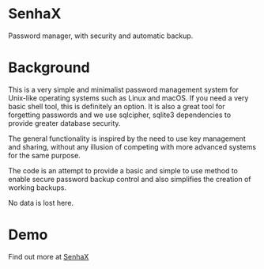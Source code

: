 # SenhaX
Password manager, with security and automatic backup.

# Background
This is a very simple and minimalist password management system for Unix-like operating systems such as Linux and macOS. If you need a very basic shell tool, this is definitely an option. It is also a great tool for forgetting passwords and we use sqlcipher, sqlite3 dependencies to provide greater database security.

The general functionality is inspired by the need to use key management and sharing, without any illusion of competing with more advanced systems for the same purpose.

The code is an attempt to provide a basic and simple to use method to enable secure password backup control and also simplifies the creation of working backups.

No data is lost here.

# Demo

Find out more at [SenhaX](https://senhax.com/demo)
